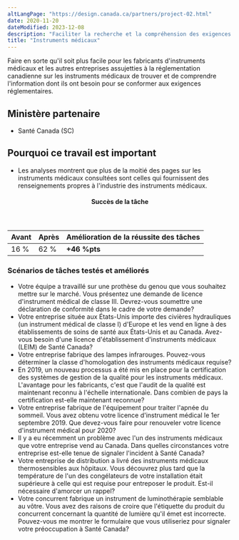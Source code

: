 ```yaml
---
altLangPage: "https://design.canada.ca/partners/project-02.html"
date: 2020-11-20
dateModified: 2023-12-08
description: "Faciliter la recherche et la compréhension des exigences réglementaires pour les parties prenantes soumises au Règlement sur les instruments médicaux du Canada. Date : 2020."
title: "Instruments médicaux"
---
```

<p>Faire en sorte qu'il soit plus facile pour les fabricants d'instruments médicaux et les autres entreprises assujetties à la réglementation canadienne sur les instruments médicaux de trouver et de comprendre l'information dont ils ont besoin pour se conformer aux exigences réglementaires.</p>
<h2>Ministère partenaire</h2>
<ul>
  <li>Santé Canada (SC)</li>
</ul>
<h2>Pourquoi ce travail est important</h2>
<ul>
  <li>Les analyses montrent que plus de la moitié des pages sur les instruments médicaux consultées sont celles qui fournissent des renseignements propres à l'industrie des instruments médicaux.</li>
</ul>
<div class="row mrgn-tp-lg mrgn-bttm-lg">
  <div class="col-md-8">
    <div class="panel panel-success">
      <header class="panel-heading">
        <h4 class="panel-title text-center">Succès de la tâche</h4>
      </header>
      <table class="table">
        <thead>
          <tr style="">
            <th scope="col" class="col-md-3">Avant</th>
            <th scope="col" class="col-md-3">Après</th>
            <th scope="col" class="col-md-6">Amélioration de la réussite des tâches</th>
          </tr>
        </thead>
        <tbody>
          <tr>
            <td class="table-smnum">16&nbsp;%</td>
            <td class="table-smnum">62&nbsp;%</td>
            <td class="table-smnum"><span class="text-success"><strong>+46&nbsp;%pts</strong></span></td>
          </tr>
        </tbody>
      </table>
    </div>
  </div>
</div>
<h3>Scénarios de tâches testés et améliorés</h3>
<ul class="lst-spcd">
  <li>Votre équipe a travaillé sur une prothèse du genou que vous souhaitez mettre sur le marché. Vous présentez une demande de licence d'instrument médical de classe III. Devrez-vous soumettre une déclaration de conformité dans le cadre de votre demande?</li>
  <li>Votre entreprise située aux États-Unis importe des civières hydrauliques (un instrument médical de classe I) d'Europe et les vend en ligne à des établissements de soins de santé aux États-Unis et au Canada. Avez-vous besoin d'une licence d'établissement d'instruments médicaux (LEIM) de Santé Canada?</li>
  <li>Votre entreprise fabrique des lampes infrarouges. Pouvez-vous déterminer la classe d'homologation des instruments médicaux requise?</li>
  <li>En 2019, un nouveau processus a été mis en place pour la certification des systèmes de gestion de la qualité pour les instruments médicaux. L'avantage pour les fabricants, c'est que l'audit de la qualité est maintenant reconnu à l'échelle internationale. Dans combien de pays la certification est-elle maintenant reconnue?</li>
  <li>Votre entreprise fabrique de l'équipement pour traiter l'apnée du sommeil. Vous avez obtenu votre licence d'instrument médical le 1er septembre 2019. Que devez-vous faire pour renouveler votre licence d'instrument médical pour 2020?</li>
  <li>Il y a eu récemment un problème avec l'un des instruments médicaux que votre entreprise vend au Canada. Dans quelles circonstances votre entreprise est-elle tenue de signaler l'incident à Santé Canada?</li>
  <li>Votre entreprise de distribution a livré des instruments médicaux thermosensibles aux hôpitaux. Vous découvrez plus tard que la température de l'un des congélateurs de votre installation était supérieure à celle qui est requise pour entreposer le produit. Est-il nécessaire d'amorcer un rappel?</li>
  <li>Votre concurrent fabrique un instrument de luminothérapie semblable au vôtre. Vous avez des raisons de croire que l'étiquette du produit du concurrent concernant la quantité de lumière qu'il émet est incorrecte. Pouvez-vous me montrer le formulaire que vous utiliseriez pour signaler votre préoccupation à Santé Canada?</li>
</ul>
